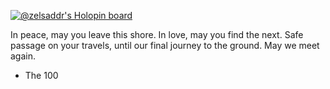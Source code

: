 [![@zelsaddr's Holopin board](https://holopin.me/zelsaddr)](https://holopin.io/@zelsaddr)

In peace, may you leave this shore. In love, may you find the next. Safe passage on your travels, until our final journey to the ground. May we meet again. <br>
- The 100
 
